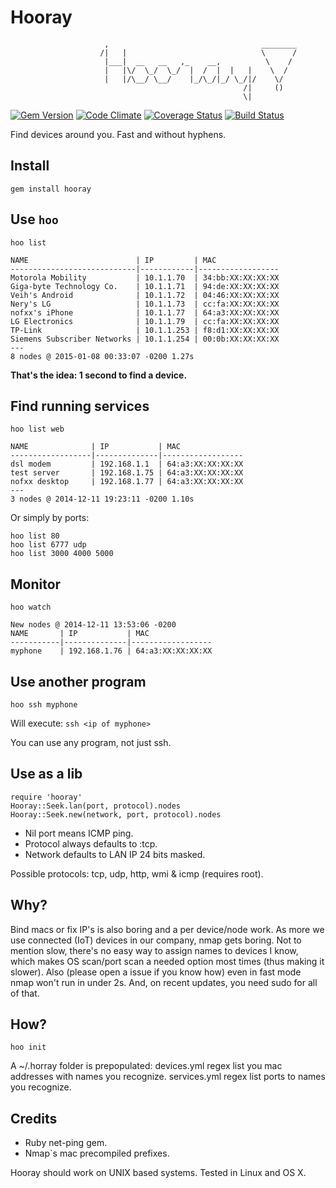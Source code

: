 # Hooray



                         ,                                  ________
                        /|   |                              \      /
                         |___|  __   __   ,_    __,          \    /
                         |   |\/  \_/  \_/  |  /  |  |   |    \  /
                         |   |/\__/ \__/    |_/\_/|_/ \_/|/    \/
                                                        /|     ()
                                                        \|


[![Gem Version](https://badge.fury.io/rb/hooray.png)](http://badge.fury.io/rb/hooray)
[![Code Climate](https://codeclimate.com/github/nofxx/hooray.png)](https://codeclimate.com/github/nofxx/hooray)
[![Coverage Status](https://coveralls.io/repos/nofxx/hooray/badge.png)](https://coveralls.io/r/nofxx/hooray)
[![Build Status](https://travis-ci.org/nofxx/hooray.png?branch=master)](https://travis-ci.org/nofxx/hooray)


Find devices around you. Fast and without hyphens.


## Install

    gem install hooray


## Use `hoo`


```
hoo list
```
```
NAME                        | IP         | MAC
----------------------------|------------|------------------
Motorola Mobility           | 10.1.1.70  | 34:bb:XX:XX:XX:XX
Giga-byte Technology Co.    | 10.1.1.71  | 94:de:XX:XX:XX:XX
Veih's Android              | 10.1.1.72  | 04:46:XX:XX:XX:XX
Nery's LG                   | 10.1.1.73  | cc:fa:XX:XX:XX:XX
nofxx's iPhone              | 10.1.1.77  | 64:a3:XX:XX:XX:XX
LG Electronics              | 10.1.1.79  | cc:fa:XX:XX:XX:XX
TP-Link                     | 10.1.1.253 | f8:d1:XX:XX:XX:XX
Siemens Subscriber Networks | 10.1.1.254 | 00:0b:XX:XX:XX:XX
---
8 nodes @ 2015-01-08 00:33:07 -0200 1.27s
```

**That's the idea: 1 second to find a device.**


## Find running services

```
hoo list web
```
```
NAME              | IP           | MAC
------------------|--------------|------------------
dsl modem         | 192.168.1.1  | 64:a3:XX:XX:XX:XX
test server       | 192.168.1.75 | 64:a3:XX:XX:XX:XX
nofxx desktop     | 192.168.1.77 | 64:a3:XX:XX:XX:XX
---
3 nodes @ 2014-12-11 19:23:11 -0200 1.10s
```

Or simply by ports:


```
hoo list 80
hoo list 6777 udp
hoo list 3000 4000 5000
```

## Monitor

```
hoo watch
```
```
New nodes @ 2014-12-11 13:53:06 -0200
NAME       | IP           | MAC
-----------|--------------|------------------
myphone    | 192.168.1.76 | 64:a3:XX:XX:XX:XX
```


## Use another program

```
hoo ssh myphone
```

Will execute: `ssh <ip of myphone>`

You can use any program, not just ssh.


## Use as a lib

```
require 'hooray'
Hooray::Seek.lan(port, protocol).nodes
Hooray::Seek.new(network, port, protocol).nodes
```

* Nil port means ICMP ping.
* Protocol always defaults to :tcp.
* Network defaults to LAN IP 24 bits masked.

Possible protocols: tcp, udp, http, wmi & icmp (requires root).


## Why?

Bind macs or fix IP's is also boring and a per device/node work.
As more we use connected (IoT) devices in our company, nmap gets boring.
Not to mention slow, there's no easy way to assign names to devices I know,
which makes OS scan/port scan a needed option most times (thus making it slower).
Also (please open a issue if you know how) even in fast mode nmap won't run in under 2s.
And, on recent updates, you need sudo for all of that.

## How?

```
hoo init
```

A ~/.horray folder is prepopulated:
devices.yml regex list you mac addresses with names you recognize.
services.yml regex list ports to names you recognize.


## Credits

* Ruby net-ping gem.
* Nmap`s mac precompiled prefixes.


Hooray should work on UNIX based systems.
Tested in Linux and OS X.
